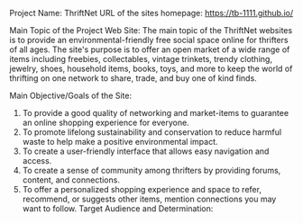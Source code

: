 Project Name: ThriftNet
URL of the sites homepage: https://tb-1111.github.io/

Main Topic of the Project Web Site:
The main topic of the ThriftNet websites is to provide an environmental-friendly free social space online for thrifters of all ages. The site's purpose is to offer an open market of a wide range of items including freebies, collectables, vintage trinkets, trendy clothing, jewelry, shoes, household items, books, toys, and more to keep the world of thrifting on one network to share, trade, and buy one of kind finds.

Main Objective/Goals of the Site:
1.	To provide a good quality of networking and market-items to guarantee an online shopping experience for everyone. 
2.	To promote lifelong sustainability and conservation to reduce harmful waste to help make a positive environmental impact. 
3.	To create a user-friendly interface that allows easy navigation and access. 
4.	To create a sense of community among thrifters by providing forums, content, and connections. 
5.	To offer a personalized shopping experience and space to refer, recommend, or suggests other items, mention connections you may want to follow. 
Target Audience and Determination:
